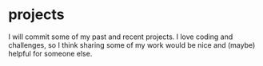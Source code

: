 # projects
I will commit some of my past and recent projects. I love coding and challenges, so I think sharing some of my work would be nice and (maybe) helpful for someone else.
